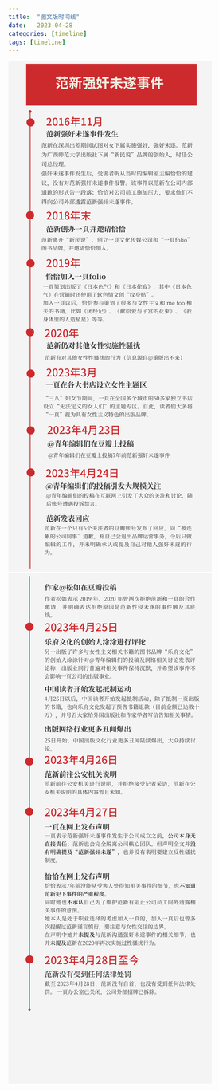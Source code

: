 ```yaml
---
title:  "图文版时间线"
date:   2023-04-28
categories: [timeline]
tags: [timeline]
---
```

![timeline1](/timeline/1.png "timeline1")
![timeline2](/timeline/2.png "timeline2")